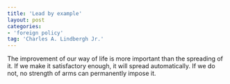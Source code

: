 ```yaml
---
title: 'Lead by example'
layout: post
categories:
- 'foreign policy'
tag: 'Charles A. Lindbergh Jr.'
---
```


The improvement of our way of life is more important than the spreading of it. If we make it satisfactory enough, it will spread automatically. If we do not, no strength of arms can permanently impose it.